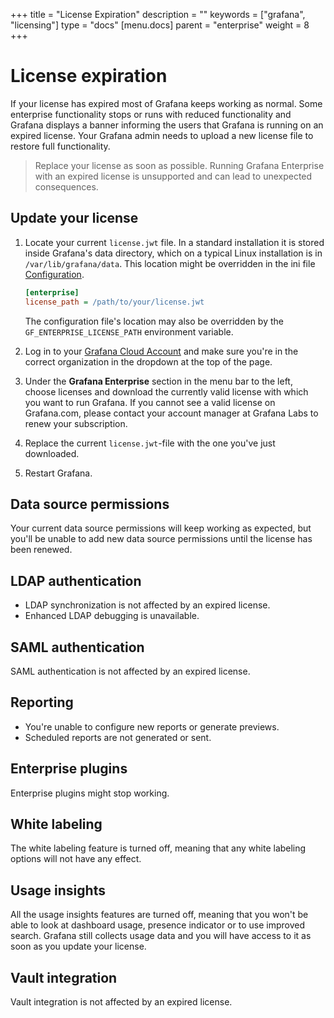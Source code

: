 +++
title = "License Expiration"
description = ""
keywords = ["grafana", "licensing"]
type = "docs"
[menu.docs]
parent = "enterprise"
weight = 8
+++

# License expiration

If your license has expired most of Grafana keeps working as normal. Some enterprise functionality stops or runs with reduced functionality and Grafana displays a banner informing the users that Grafana is running on an expired license. Your Grafana admin needs to upload a new license file to restore full functionality.

> Replace your license as soon as possible. Running Grafana Enterprise with an expired license is unsupported and can lead to unexpected consequences.

## Update your license

1. Locate your current `license.jwt` file. In a standard installation it is stored inside Grafana's data directory, which on a typical Linux installation is in `/var/lib/grafana/data`. This location might be overridden in the ini file [Configuration](https://grafana.com/docs/grafana/latest/administration/configuration/).
    ```ini
    [enterprise]
    license_path = /path/to/your/license.jwt
    ```
    The configuration file's location may also be overridden by the `GF_ENTERPRISE_LICENSE_PATH` environment variable.

2. Log in to your [Grafana Cloud Account](https://grafana.com/login) and make sure you're in the correct organization in the dropdown at the top of the page.
3. Under the **Grafana Enterprise** section in the menu bar to the left, choose licenses and download the currently valid license with which you want to run Grafana. If you cannot see a valid license on Grafana.com, please contact your account manager at Grafana Labs to renew your subscription.
4. Replace the current `license.jwt`-file with the one you've just downloaded.
5. Restart Grafana.

## Data source permissions

Your current data source permissions will keep working as expected, but you'll be unable to add new data source permissions until the license has been renewed.

## LDAP authentication

* LDAP synchronization is not affected by an expired license.
* Enhanced LDAP debugging is unavailable.

## SAML authentication

SAML authentication is not affected by an expired license.

## Reporting

* You're unable to configure new reports or generate previews.
* Scheduled reports are not generated or sent.

## Enterprise plugins

Enterprise plugins might stop working.

## White labeling

The white labeling feature is turned off, meaning that any white labeling options will not have any effect.

## Usage insights

All the usage insights features are turned off, meaning that you won't be able to look at dashboard usage, presence indicator or to use improved search. Grafana still collects usage data and you will have access to it as soon as you update your license.

## Vault integration

Vault integration is not affected by an expired license.
